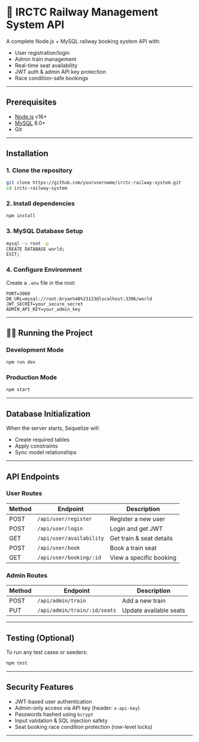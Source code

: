 # 🚆 IRCTC Railway Management System API

A complete Node.js + MySQL railway booking system API with:
-  User registration/login
-  Admin train management
-  Real-time seat availability
-  JWT auth & admin API key protection
-  Race condition-safe bookings

---

##  Prerequisites
- [Node.js](https://nodejs.org/) v16+
- [MySQL](https://dev.mysql.com/downloads/mysql/) 8.0+
- Git

---

##  Installation

### 1. Clone the repository
```bash
git clone https://github.com/yourusername/irctc-railway-system.git
cd irctc-railway-system
```

### 2. Install dependencies
```bash
npm install
```

### 3. MySQL Database Setup
```bash
mysql -u root -p
CREATE DATABASE world;
EXIT;
```

### 4. Configure Environment
Create a `.env` file in the root:

```env
PORT=3000
DB_URL=mysql://root:Aryan%40%23123@localhost:3306/world
JWT_SECRET=your_secure_secret
ADMIN_API_KEY=your_admin_key
```

---

## 🏃‍♂️ Running the Project

### Development Mode
```bash
npm run dev
```

### Production Mode
```bash
npm start
```

---

##  Database Initialization
When the server starts, Sequelize will:
- Create required tables
- Apply constraints
- Sync model relationships

---

##  API Endpoints

###  User Routes
| Method | Endpoint                | Description               |
|--------|--------------------------|---------------------------|
| POST   | `/api/user/register`     | Register a new user       |
| POST   | `/api/user/login`        | Login and get JWT         |
| GET    | `/api/user/availability` | Get train & seat details  |
| POST   | `/api/user/book`         | Book a train seat         |
| GET    | `/api/user/booking/:id`  | View a specific booking   |

###  Admin Routes
| Method | Endpoint                     | Description               |
|--------|-------------------------------|---------------------------|
| POST   | `/api/admin/train`            | Add a new train           |
| PUT    | `/api/admin/train/:id/seats`  | Update available seats    |

---

##  Testing (Optional)
To run any test cases or seeders:
```bash
npm test
```

---

##  Security Features
- JWT-based user authentication
- Admin-only access via API key (header: `x-api-key`)
- Passwords hashed using `bcrypt`
- Input validation & SQL injection safety
- Seat booking race condition protection (row-level locks)

---
